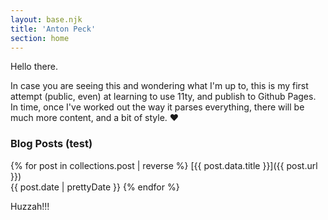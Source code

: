 ```yaml
---
layout: base.njk
title: 'Anton Peck'
section: home
---
```


Hello there.

In case you are seeing this and wondering what I'm up to, this is my first attempt (public, even) at learning to use 11ty, and publish to Github Pages. In time, once I've worked out the way it parses everything, there will be much more content, and a bit of style. ♥

### Blog Posts (test)

{% for post in collections.post | reverse %}
[{{ post.data.title }}]({{ post.url }})  
{{ post.date | prettyDate }}
{% endfor %}

Huzzah!!!
